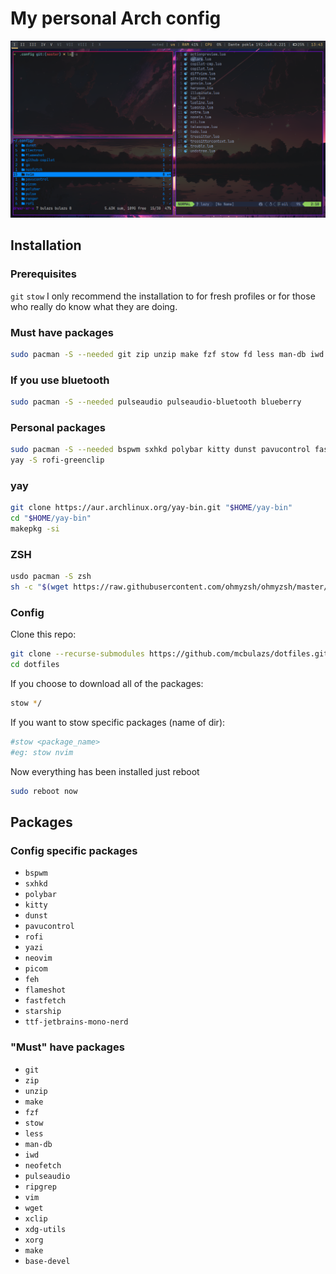# My personal Arch config

![preview](./config.png)

## Installation

### Prerequisites

`git` `stow` 
I only recommend the installation to for fresh profiles or for those who really do know what they are doing.

### Must have packages

```sh
sudo pacman -S --needed git zip unzip make fzf stow fd less man-db iwd pulseaudio brightnessctl ripgrep vim wget xclip xdg-utils xorg xorg-xinit make base-devel
```

### If you use bluetooth
```sh
sudo pacman -S --needed pulseaudio pulseaudio-bluetooth blueberry
```

### Personal packages
```sh
sudo pacman -S --needed bspwm sxhkd polybar kitty dunst pavucontrol fastfetch rofi rofi-calc rofi-emoji yazi neovim picom feh flameshot starship ttf-jetbrains-mono-nerd
yay -S rofi-greenclip
```

### yay
```sh
git clone https://aur.archlinux.org/yay-bin.git "$HOME/yay-bin"
cd "$HOME/yay-bin"
makepkg -si
```

### ZSH
```sh
usdo pacman -S zsh
sh -c "$(wget https://raw.githubusercontent.com/ohmyzsh/ohmyzsh/master/tools/install.sh -O -)"
```

### Config

Clone this repo:
```sh
git clone --recurse-submodules https://github.com/mcbulazs/dotfiles.git
cd dotfiles
```
If you choose to download all of the packages:
```sh
stow */
```
If you want to stow specific packages (name of dir):
```sh
#stow <package_name>
#eg: stow nvim
```
Now everything has been installed just reboot
```sh
sudo reboot now
```

## Packages

### Config specific packages

- `bspwm`
- `sxhkd`
- `polybar` 
- `kitty`
- `dunst`
- `pavucontrol`
- `rofi`
- `yazi`
- `neovim`
- `picom`
- `feh`
- `flameshot`
- `fastfetch`
- `starship`
- `ttf-jetbrains-mono-nerd`

### "Must" have packages

- `git`
- `zip`
- `unzip`
- `make`
- `fzf`
- `stow`
- `less`
- `man-db`
- `iwd`
- `neofetch`
- `pulseaudio`
- `ripgrep`
- `vim`
- `wget`
- `xclip`
- `xdg-utils`
- `xorg`
- `make`
- `base-devel`

